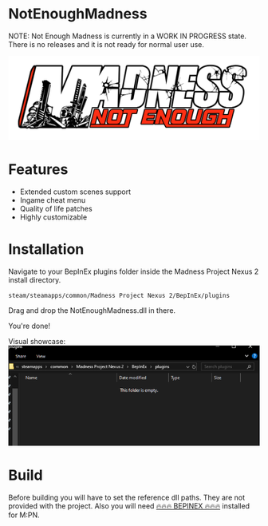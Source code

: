 # NotEnoughMadness
NOTE: Not Enough Madness is currently in a WORK IN PROGRESS state. 
There is no releases and it is not ready for
normal user use. 

![The logo of Not Enough Madness](./media/NotEnoughMadness.png)

# Features
* Extended custom scenes support
* Ingame cheat menu
* Quality of life patches
* Highly customizable

# Installation
Navigate to your BepInEx plugins folder inside the Madness Project Nexus 2 install directory.
```
steam/steamapps/common/Madness Project Nexus 2/BepInEx/plugins
```

Drag and drop the NotEnoughMadness.dll in there.

You're done!

Visual showcase:
![Gif visually showing the written steps above.](./media/WdRYoFpdIP.gif)

# Build
Before building you will have to set the reference dll paths. They are not provided with the project. Also you will need [🔥🔥🔥 BEPINEX 🔥🔥🔥](https://github.com/bepinex/bepinex/releases) installed for M:PN.